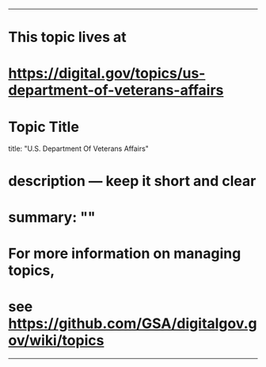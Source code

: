 
---
# This topic lives at
# https://digital.gov/topics/us-department-of-veterans-affairs

# Topic Title
title: "U.S. Department Of Veterans Affairs"

# description — keep it short and clear
# summary: ""


# For more information on managing topics,
# see https://github.com/GSA/digitalgov.gov/wiki/topics
---